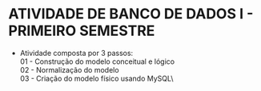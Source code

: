 # ATIVIDADE DE BANCO DE DADOS I - PRIMEIRO SEMESTRE  
- Atividade composta por 3 passos:\
  01 - Construção do modelo conceitual e lógico\
  02 - Normalização do modelo\
  03 - Criação do modelo físico usando MySQL\


